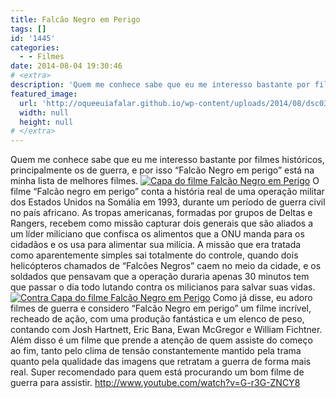 ```yaml
---
title: Falcão Negro em Perigo
tags: []
id: '1445'
categories:
  - - Filmes
date: 2014-08-04 19:30:46
# <extra>
description: 'Quem me conhece sabe que eu me interesso bastante por filmes históricos, principalmente os de guerra, e por isso “Falcão Negro em perigo” está na minha lista de melhores filmes. O filme “Falcão negro em perigo” conta a história real de uma operação militar dos Estados Unidos na Somália em 1993, durante um período de guerra civil no país africano. As tropas americanas, formadas por grupos de Deltas e Rangers, recebem como missão capturar dois generais que são aliados a um líder miliciano que confisca os alimentos que a ONU manda para os cidadãos e os usa para alimentar sua milícia. A missão que era tratada como aparentemente simples sai totalmente do controle, quando dois helicópteros chamados de “Falcões Negros” caem no meio da cidade, e os soldados que pensavam que a operação duraria apenas 30 minutos tem que passar &hellip;'
featured_image: 
  url: 'http://oqueeuiafalar.github.io/wp-content/uploads/2014/08/dsc03132.jpg'
  width: null
  height: null
# </extra>
---
```


Quem me conhece sabe que eu me interesso bastante por filmes históricos, principalmente os de guerra, e por isso “Falcão Negro em perigo” está na minha lista de melhores filmes. [![Capa do filme Falcão Negro em Perigo](http://162.243.62.160/wp-content/uploads/2014/08/dsc03132.jpg)](http://162.243.62.160/wp-content/uploads/2014/08/dsc03132.jpg) O filme “Falcão negro em perigo” conta a história real de uma operação militar dos Estados Unidos na Somália em 1993, durante um período de guerra civil no país africano. As tropas americanas, formadas por grupos de Deltas e Rangers, recebem como missão capturar dois generais que são aliados a um líder miliciano que confisca os alimentos que a ONU manda para os cidadãos e os usa para alimentar sua milícia. A missão que era tratada como aparentemente simples sai totalmente do controle, quando dois helicópteros chamados de “Falcões Negros” caem no meio da cidade, e os soldados que pensavam que a operação duraria apenas 30 minutos tem que passar o dia todo lutando contra os milicianos para salvar suas vidas. [![Contra Capa do filme Falcão Negro em Perigo](http://162.243.62.160/wp-content/uploads/2014/08/dsc03133.jpg)](http://162.243.62.160/wp-content/uploads/2014/08/dsc03133.jpg) Como já disse, eu adoro filmes de guerra e considero “Falcão Negro em perigo” um filme incrível, recheado de ação, com uma produção fantástica e um elenco de peso, contando com Josh Hartnett, Eric Bana, Ewan McGregor e William Fichtner. Além disso é um filme que prende a atenção de quem assiste do começo ao fim, tanto pelo clima de tensão constantemente mantido pela trama quanto pela qualidade das imagens que retratam a guerra de forma mais real. Super recomendado para quem está procurando um bom filme de guerra para assistir. http://www.youtube.com/watch?v=G-r3G-ZNCY8
